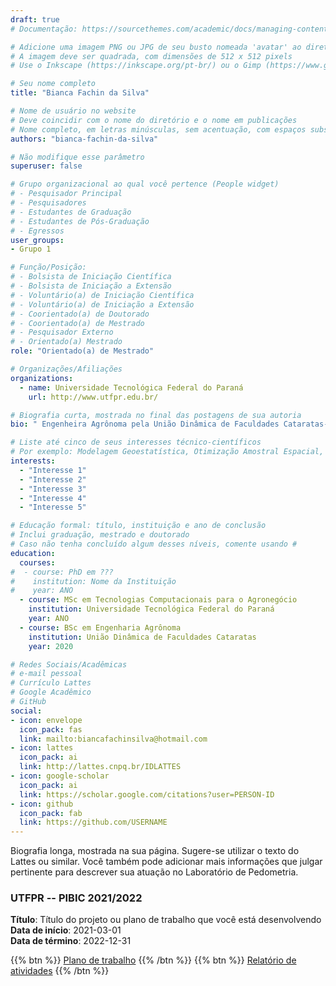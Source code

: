 ```yaml
---
draft: true
# Documentação: https://sourcethemes.com/academic/docs/managing-content/

# Adicione uma imagem PNG ou JPG de seu busto nomeada 'avatar' ao diretório desta página
# A imagem deve ser quadrada, com dimensões de 512 x 512 pixels
# Use o Inkscape (https://inkscape.org/pt-br/) ou o Gimp (https://www.gimp.org/) para preparar a imagem

# Seu nome completo
title: "Bianca Fachin da Silva"

# Nome de usuário no website
# Deve coincidir com o nome do diretório e o nome em publicações
# Nome completo, em letras minúsculas, sem acentuação, com espaços substituídos por traço
authors: "bianca-fachin-da-silva"

# Não modifique esse parâmetro
superuser: false

# Grupo organizacional ao qual você pertence (People widget)
# - Pesquisador Principal
# - Pesquisadores
# - Estudantes de Graduação
# - Estudantes de Pós-Graduação
# - Egressos
user_groups:
- Grupo 1

# Função/Posição:
# - Bolsista de Iniciação Científica
# - Bolsista de Iniciação a Extensão
# - Voluntário(a) de Iniciação Científica
# - Voluntário(a) de Iniciação a Extensão
# - Coorientado(a) de Doutorado
# - Coorientado(a) de Mestrado
# - Pesquisador Externo
# - Orientado(a) Mestrado
role: "Orientado(a) de Mestrado"

# Organizações/Afiliações
organizations:
  - name: Universidade Tecnológica Federal do Paraná
    url: http://www.utfpr.edu.br/

# Biografia curta, mostrada no final das postagens de sua autoria
bio: " Engenheira Agrônoma pela União Dinâmica de Faculdades Cataratas-Câmpus Medianeira e mestranda em Tecnologias Computacionais para o Agronegócio UTFPR-Medianeira."

# Liste até cinco de seus interesses técnico-científicos
# Por exemplo: Modelagem Geoestatística, Otimização Amostral Espacial, Análise de Incerteza, Funções de Pedotransferência
interests:
  - "Interesse 1"
  - "Interesse 2"
  - "Interesse 3"
  - "Interesse 4"
  - "Interesse 5"

# Educação formal: título, instituição e ano de conclusão
# Inclui graduação, mestrado e doutorado
# Caso não tenha concluído algum desses níveis, comente usando #
education:
  courses:
#  - course: PhD em ???
#    institution: Nome da Instituição
#    year: ANO
  - course: MSc em Tecnologias Computacionais para o Agronegócio
    institution: Universidade Tecnológica Federal do Paraná
    year: ANO
  - course: BSc em Engenharia Agrônoma 
    institution: União Dinâmica de Faculdades Cataratas
    year: 2020

# Redes Sociais/Acadêmicas
# e-mail pessoal
# Currículo Lattes
# Google Acadêmico
# GitHub
social:
- icon: envelope
  icon_pack: fas
  link: mailto:biancafachinsilva@hotmail.com
- icon: lattes
  icon_pack: ai
  link: http://lattes.cnpq.br/IDLATTES
- icon: google-scholar
  icon_pack: ai
  link: https://scholar.google.com/citations?user=PERSON-ID
- icon: github
  icon_pack: fab
  link: https://github.com/USERNAME
---
```


Biografia longa, mostrada na sua página. Sugere-se utilizar o texto do Lattes ou similar. Você também pode adicionar mais informações que julgar pertinente para descrever sua atuação no Laboratório de Pedometria.

### UTFPR -- PIBIC 2021/2022

__Título__: Título do projeto ou plano de trabalho que você está desenvolvendo<br>
__Data de início__: 2021-03-01<br>
__Data de término__: 2022-12-31

{{% btn %}}
  [Plano de trabalho](url-do-plano-de-trabalho)
{{% /btn %}}
{{% btn %}}
  [Relatório de atividades](url-do-relatorio-de-atividades)
{{% /btn %}}

